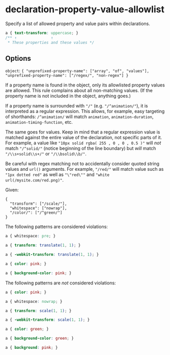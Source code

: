 # declaration-property-value-allowlist

Specify a list of allowed property and value pairs within declarations.

<!-- prettier-ignore -->
```css
a { text-transform: uppercase; }
/** ↑               ↑
 * These properties and these values */
```

## Options

`object`: `{ "unprefixed-property-name": ["array", "of", "values"], "unprefixed-property-name": ["/regex/", "non-regex"] }`

If a property name is found in the object, only its allowlisted property values are allowed. This rule complains about all non-matching values. (If the property name is not included in the object, anything goes.)

If a property name is surrounded with `"/"` (e.g. `"/^animation/"`), it is interpreted as a regular expression. This allows, for example, easy targeting of shorthands: `/^animation/` will match `animation`, `animation-duration`, `animation-timing-function`, etc.

The same goes for values. Keep in mind that a regular expression value is matched against the entire value of the declaration, not specific parts of it. For example, a value like `"10px solid rgba( 255 , 0 , 0 , 0.5 )"` will _not_ match `"/^solid/"` (notice beginning of the line boundary) but _will_ match `"/\\s+solid\\s+/"` or `"/\\bsolid\\b/"`.

Be careful with regex matching not to accidentally consider quoted string values and `url()` arguments. For example, `"/red/"` will match value such as `"1px dotted red"` as well as `"\"red\""` and `"white url(/mysite.com/red.png)"`.

Given:

```
{
  "transform": ["/scale/"],
  "whitespace": ["nowrap"],
  "/color/": ["/^green/"]
}
```

The following patterns are considered violations:

<!-- prettier-ignore -->
```css
a { whitespace: pre; }
```

<!-- prettier-ignore -->
```css
a { transform: translate(1, 1); }
```

<!-- prettier-ignore -->
```css
a { -webkit-transform: translate(1, 1); }
```

<!-- prettier-ignore -->
```css
a { color: pink; }
```

<!-- prettier-ignore -->
```css
a { background-color: pink; }
```

The following patterns are _not_ considered violations:

<!-- prettier-ignore -->
```css
a { color: pink; }
```

<!-- prettier-ignore -->
```css
a { whitespace: nowrap; }
```

<!-- prettier-ignore -->
```css
a { transform: scale(1, 1); }
```

<!-- prettier-ignore -->
```css
a { -webkit-transform: scale(1, 1); }
```

<!-- prettier-ignore -->
```css
a { color: green; }
```

<!-- prettier-ignore -->
```css
a { background-color: green; }
```

<!-- prettier-ignore -->
```css
a { background: pink; }
```
